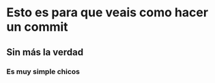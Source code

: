 # **Esto es para que veais como hacer un commit**
## **Sin más la verdad**
### **Es muy simple chicos**